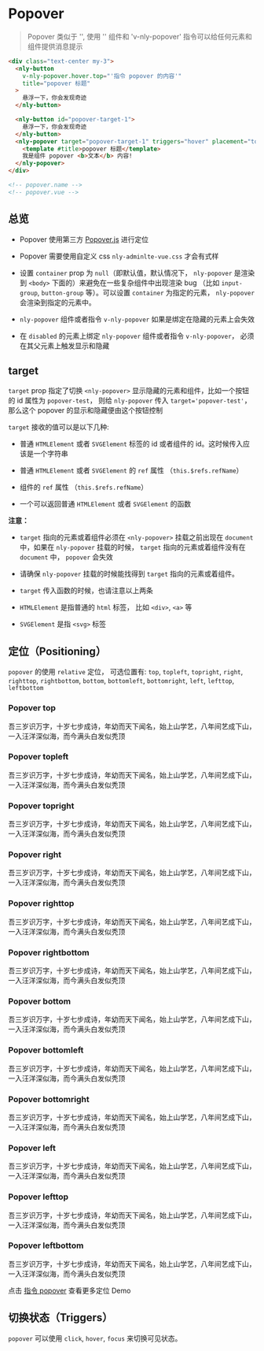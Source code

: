 # Popover

> Popover 类似于 '<nly-tooltip>', 使用 '<nly-popover>' 组件和 'v-nly-popover' 指令可以给任何元素和组件提供消息提示

```html
<div class="text-center my-3">
  <nly-button
    v-nly-popover.hover.top="'指令 popover 的内容'"
    title="popover 标题"
  >
    悬浮一下，你会发现奇迹
  </nly-button>

  <nly-button id="popover-target-1">
    悬浮一下，你会发现奇迹
  </nly-button>
  <nly-popover target="popover-target-1" triggers="hover" placement="top">
    <template #title>popover 标题</template>
    我是组件 popover <b>文本</b> 内容!
  </nly-popover>
</div>

<!-- popover.name -->
<!-- popover.vue -->
```

## 总览

- Popover 使用第三方 [Popover.js](https://popper.js.org/) 进行定位

- Popover 需要使用自定义 css `nly-adminlte-vue.css` 才会有式样

- 设置 `container` prop 为 `null`（即默认值，默认情况下， `nly-popover` 是渲染到 `<body>` 下面的）来避免在一些复杂组件中出现渲染 bug （比如 `input-group`, `button-group` 等）。可以设置 `container` 为指定的元素， `nly-popover` 会渲染到指定的元素中。

- `nly-popover` 组件或者指令 `v-nly-popover` 如果是绑定在隐藏的元素上会失效

- 在 `disabled` 的元素上绑定 `nly-popover` 组件或者指令 `v-nly-popover`， 必须在其父元素上触发显示和隐藏

## target

`target` prop 指定了切换 `<nly-popover>` 显示隐藏的元素和组件，比如一个按钮的 id 属性为 `popover-test`， 则给 `nly-popover` 传入 `target='popover-test'`，那么这个 popover 的显示和隐藏便由这个按钮控制

`target` 接收的值可以是以下几种:

- 普通 `HTMLElement` 或者 `SVGElement` 标签的 id 或者组件的 id。这时候传入应该是一个字符串

- 普通 `HTMLElement` 或者 `SVGElement` 的 `ref` 属性 （`this.$refs.refName`）

- 组件的 `ref` 属性 （`this.$refs.refName`）

- 一个可以返回普通 `HTMLElement` 或者 `SVGElement` 的函数

**注意：**

- `target` 指向的元素或着组件必须在 `<nly-popover>` 挂载之前出现在 `document` 中，如果在 `nly-popover` 挂载的时候， `target` 指向的元素或着组件没有在 `document` 中， `popover` 会失效

- 请确保 `nly-popover` 挂载的时候能找得到 `target` 指向的元素或着组件。

- `target` 传入函数的时候，也请注意以上两条

- `HTMLElement` 是指普通的 `html` 标签， 比如 `<div>`, `<a>` 等

- `SVGElement` 是指 `<svg>` 标签

## 定位（Positioning）

`popover` 的使用 `relative` 定位， 可选位置有: `top`, `topleft`, `topright`, `right`, `righttop`,
`rightbottom`, `bottom`, `bottomleft`, `bottomright`, `left`, `lefttop`, `leftbottom`

<div class="bd-example bd-example-popover-static">
  <div class="popover nly-popover bs-popover-top bs-popover-top-docs">
    <div class="arrow" style="left: calc(50% - 8px)"></div>
    <h3 class="popover-header">Popover top</h3>
    <div class="popover-body">
      吾三岁识万字，十岁七步成诗，年幼而天下闻名，始上山学艺，八年间艺成下山，一入汪洋深似海，而今满头白发似秃顶
    </div>
  </div>
  <div class="popover nly-popover bs-popover-top bs-popover-top-docs">
    <div class="arrow" style="right: 0px"></div>
    <h3 class="popover-header">Popover topleft</h3>
    <div class="popover-body">
      吾三岁识万字，十岁七步成诗，年幼而天下闻名，始上山学艺，八年间艺成下山，一入汪洋深似海，而今满头白发似秃顶
    </div>
  </div>
  <div class="popover nly-popover bs-popover-top bs-popover-top-docs">
    <div class="arrow" style="left: 0px"></div>
    <h3 class="popover-header">Popover topright</h3>
    <div class="popover-body">
      吾三岁识万字，十岁七步成诗，年幼而天下闻名，始上山学艺，八年间艺成下山，一入汪洋深似海，而今满头白发似秃顶
    </div>
  </div>

  <div class="popover nly-popover bs-popover-right bs-popover-right-docs">
    <div class="arrow" style="top: calc(50% - 4px)"></div>
    <h3 class="popover-header">Popover right</h3>
    <div class="popover-body">
      吾三岁识万字，十岁七步成诗，年幼而天下闻名，始上山学艺，八年间艺成下山，一入汪洋深似海，而今满头白发似秃顶
    </div>
  </div>
  <div class="popover nly-popover bs-popover-right bs-popover-right-docs">
    <div class="arrow" style="bottom: 0px"></div>
    <h3 class="popover-header">Popover righttop</h3>
    <div class="popover-body">
      吾三岁识万字，十岁七步成诗，年幼而天下闻名，始上山学艺，八年间艺成下山，一入汪洋深似海，而今满头白发似秃顶
    </div>
  </div>
  <div class="popover nly-popover bs-popover-right bs-popover-right-docs">
    <div class="arrow" style="top: 0px"></div>
    <h3 class="popover-header">Popover rightbottom</h3>
    <div class="popover-body">
      吾三岁识万字，十岁七步成诗，年幼而天下闻名，始上山学艺，八年间艺成下山，一入汪洋深似海，而今满头白发似秃顶
    </div>
  </div>

  <div class="popover nly-popover bs-popover-bottom bs-popover-bottom-docs">
    <div class="arrow" style="left: calc(50% - 8px)"></div>
    <h3 class="popover-header">Popover bottom</h3>
    <div class="popover-body">
      吾三岁识万字，十岁七步成诗，年幼而天下闻名，始上山学艺，八年间艺成下山，一入汪洋深似海，而今满头白发似秃顶
    </div>
  </div>
  <div class="popover nly-popover bs-popover-bottom bs-popover-bottom-docs">
    <div class="arrow" style="right: 0px"></div>
    <h3 class="popover-header">Popover bottomleft</h3>
    <div class="popover-body">
      吾三岁识万字，十岁七步成诗，年幼而天下闻名，始上山学艺，八年间艺成下山，一入汪洋深似海，而今满头白发似秃顶
    </div>
  </div>
  <div class="popover nly-popover bs-popover-bottom bs-popover-bottom-docs">
    <div class="arrow" style="left: 0px"></div>
    <h3 class="popover-header">Popover bottomright</h3>
    <div class="popover-body">
      吾三岁识万字，十岁七步成诗，年幼而天下闻名，始上山学艺，八年间艺成下山，一入汪洋深似海，而今满头白发似秃顶
    </div>
  </div>

  <div class="popover nly-popover bs-popover-left bs-popover-left-docs">
    <div class="arrow" style="top: calc(50% - 4px)"></div>
    <h3 class="popover-header">Popover left</h3>
    <div class="popover-body">
      吾三岁识万字，十岁七步成诗，年幼而天下闻名，始上山学艺，八年间艺成下山，一入汪洋深似海，而今满头白发似秃顶
    </div>
  </div>
  <div class="popover nly-popover bs-popover-left bs-popover-left-docs">
    <div class="arrow" style="bottom: 0px"></div>
    <h3 class="popover-header">Popover lefttop</h3>
    <div class="popover-body">
      吾三岁识万字，十岁七步成诗，年幼而天下闻名，始上山学艺，八年间艺成下山，一入汪洋深似海，而今满头白发似秃顶
    </div>
  </div>
  <div class="popover nly-popover bs-popover-left bs-popover-left-docs">
    <div class="arrow" style="top: 0px"></div>
    <h3 class="popover-header">Popover leftbottom</h3>
    <div class="popover-body">
      吾三岁识万字，十岁七步成诗，年幼而天下闻名，始上山学艺，八年间艺成下山，一入汪洋深似海，而今满头白发似秃顶
    </div>
  </div>

  <div class="clearfix"></div>
</div>

点击 [指令 popover](#) 查看更多定位 Demo

## 切换状态（Triggers）

`popover` 可以使用 `click`, `hover`, `focus` 来切换可见状态。
